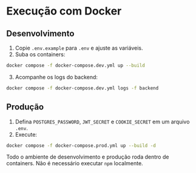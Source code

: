 # Execução com Docker

## Desenvolvimento
1. Copie `.env.example` para `.env` e ajuste as variáveis.
2. Suba os containers:
```bash
docker compose -f docker-compose.dev.yml up --build
```
3. Acompanhe os logs do backend:
```bash
docker compose -f docker-compose.dev.yml logs -f backend
```

## Produção
1. Defina `POSTGRES_PASSWORD`, `JWT_SECRET` e `COOKIE_SECRET` em um arquivo `.env`.
2. Execute:
```bash
docker compose -f docker-compose.prod.yml up --build -d
```

Todo o ambiente de desenvolvimento e produção roda dentro de containers. Não é necessário executar `npm` localmente.

